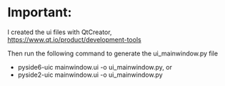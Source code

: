 # Important:
I created the ui files with QtCreator, https://www.qt.io/product/development-tools

Then run the following command to generate the ui_mainwindow.py file
* pyside6-uic mainwindow.ui -o ui_mainwindow.py, or
* pyside2-uic mainwindow.ui -o ui_mainwindow.py
